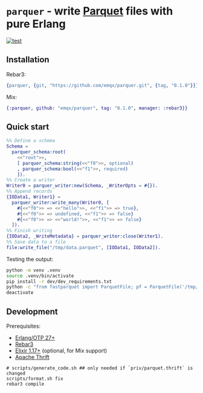 # `parquer` - write [Parquet](https://parquet.apache.org/) files with pure Erlang

[![test](https://github.com/emqx/parquer/actions/workflows/test.yaml/badge.svg)](https://github.com/emqx/parquer/actions/workflows/test.yaml)

## Installation

Rebar3:

```erlang
{parquer, {git, "https://github.com/emqx/parquer.git", {tag, "0.1.0"}}}
```

Mix:

```elixir
{:parquer, github: "emqx/parquer", tag: "0.1.0", manager: :rebar3}}
```

## Quick start

```erlang
%% Define a schema
Schema =
  parquer_schema:root(
    <<"root">>,
    [ parquer_schema:string(<<"f0">>, optional)
    , parquer_schema:bool(<<"f1">>, required)
    ]).
%% Create a writer
Writer0 = parquer_writer:new(Schema, _WriterOpts = #{}).
%% Append records
{IOData1, Writer1} =
  parquer_writer:write_many(Writer0, [
    #{<<"f0">> => <<"hello">>, <<"f1">> => true},
    #{<<"f0">> => undefined, <<"f1">> => false}
    #{<<"f0">> => <<"world!">>, <<"f1">> => false}
  ]).
%% Finish writing
{IOData2, _WriteMetadata} = parquer_writer:close(Writer1).
%% Save data to a file
file:write_file("/tmp/data.parquet", [IOData1, IOData2]).
```

Testing the output:

```bash
python -m venv .venv
source .venv/bin/activate
pip install -r dev/dev_requirements.txt
python -c "from fastparquet import ParquetFile; pf = ParquetFile('/tmp/data.parquet'); print(pf.info); pf.head(10)"
deactivate
```

## Development

Prerequisites:

- [Erlang/OTP 27+](https://www.erlang.org/downloads)
- [Rebar3](https://rebar3.org/)
- [Elixir 1.17+](https://elixir-lang.org/install.html) (optional, for Mix support)
- [Apache Thrift](https://thrift.apache.org/)

```
# scripts/generate_code.sh ## only needed if `priv/parquet.thrift` is changed
scripts/format.sh fix
rebar3 compile
```
